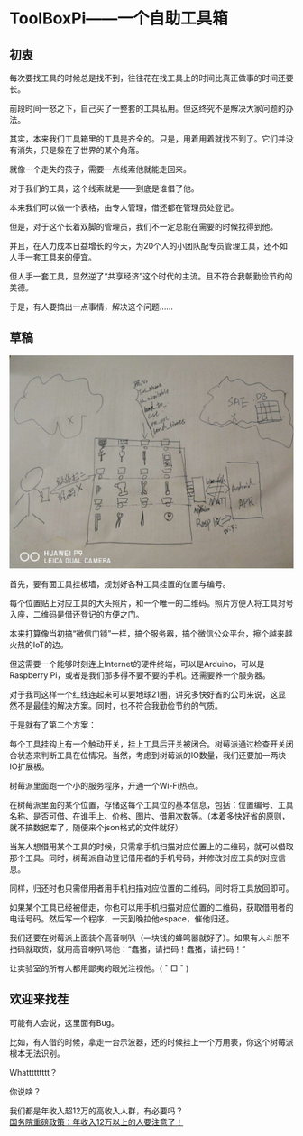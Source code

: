 # ToolBoxPi——一个自助工具箱  

## 初衷  

每次要找工具的时候总是找不到，往往花在找工具上的时间比真正做事的时间还要长。

前段时间一怒之下，自己买了一整套的工具私用。但这终究不是解决大家问题的办法。

其实，本来我们工具箱里的工具是齐全的。只是，用着用着就找不到了。它们并没有消失，只是躲在了世界的某个角落。

就像一个走失的孩子，需要一点线索他就能走回来。

对于我们的工具，这个线索就是——到底是谁借了他。

本来我们可以做一个表格，由专人管理，借还都在管理员处登记。

但是，对于这个长着双脚的管理员，我们不一定总能在需要的时候找得到他。

并且，在人力成本日益增长的今天，为20个人的小团队配专员管理工具，还不如人手一套工具来的便宜。

但人手一套工具，显然逆了“共享经济”这个时代的主流。且不符合我朝勤俭节约的美德。

于是，有人要搞出一点事情，解决这个问题……

## 草稿  

![这里有张图](https://github.com/qomo/ToolBoxPi/blob/master/res/skechup.jpg)

首先，要有面工具挂板墙，规划好各种工具挂置的位置与编号。

每个位置贴上对应工具的大头照片，和一个唯一的二维码。照片方便人将工具对号入座，二维码是借还登记的方便之门。

本来打算像当初搞“微信门锁”一样，搞个服务器，搞个微信公众平台，擦个越来越火热的IoT的边。

但这需要一个能够时刻连上Internet的硬件终端，可以是Arduino，可以是Raspberry Pi，或者是我们那多得不要不要的手机。还需要养一个服务器。

对于我司这样一个红线连起来可以要地球21圈，讲究多快好省的公司来说，这显然不是最佳的解决方案。同时，也不符合我勤俭节约的气质。

于是就有了第二个方案：

每个工具挂钩上有一个触动开关，挂上工具后开关被闭合。树莓派通过检查开关闭合状态来判断工具在位情况。当然，考虑到树莓派的IO数量，我们还要加一两块IO扩展板。

树莓派里面跑一个小的服务程序，开通一个Wi-Fi热点。

在树莓派里面的某个位置，存储这每个工具位的基本信息，包括：位置编号、工具名称、是否可借、在谁手上、价格、图片、借用次数等。（本着多快好省的原则，就不搞数据库了，随便来个json格式的文件就好）

当某人想借用某个工具的时候，只需拿手机扫描对应位置上的二维码，就可以借取那个工具。同时，树莓派自动登记借用者的手机号码，并修改对应工具的对应信息。

同样，归还时也只需借用者用手机扫描对应位置的二维码，同时将工具放回即可。

如果某个工具已经被借走，你也可以用手机扫描对应位置的二维码，获取借用者的电话号码。然后写一个程序，一天到晚拉他espace，催他归还。

我们还要在树莓派上面装个高音喇叭（一块钱的蜂鸣器就好了）。如果有人斗胆不扫码就取货，就用高音喇叭骂他：“蠢猪，请扫码！蠢猪，请扫码！”

让实验室的所有人都用鄙夷的眼光注视他。( ¯ □ ¯ )

## 欢迎来找茬

可能有人会说，这里面有Bug。

比如，有人借的时候，拿走一台示波器，还的时候挂上一个万用表，你这个树莓派根本无法识别。  

Whattttttttt？

你说啥？

我们都是年收入超12万的高收入人群，有必要吗？  
[国务院重磅政策：年收入12万以上的人要注意了！](http://business.sohu.com/20161023/n471084192.shtml)

